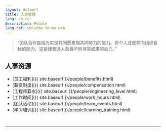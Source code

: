 ```yaml
---
layout: default
title: 人資管理
lang: zh-cn
description: People
lang-ref: welcome-to-my-web
---
```




> “团队合作是指为实现共同愿景而共同努力的能力。将个人成就导向组织目标的能力。这是使普通人获得不同寻常成果的动力。”

## 人事资源

* [员工福利]({{ site.baseurl }}/people/benefits.html)
* [薪资制度]({{ site.baseurl }}/people/compensation.html)
* [工程师薪水]({{ site.baseurl }}/people/engineering_level.html)
* [工作时间]({{ site.baseurl }}/people/work_hours.html)
* [团队活动]({{ site.baseurl }}/people/team_events.html)
* [学习培训]({{ site.baseurl }}/people/learning_training.html)

<br>

---

<br>

